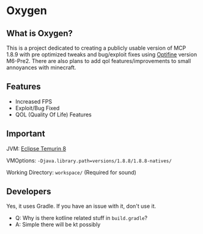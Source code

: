 # Oxygen

## What is Oxygen?
This is a project dedicated to creating a publicly usable version of MCP 1.8.9 with pre optimized tweaks and bug/exploit fixes using [Optifine](https://optifine.net) version M6-Pre2.
There are also plans to add qol features/improvements to small annoyances with minecraft.

## Features
- Increased FPS
- Exploit/Bug Fixed
- QOL (Quality Of Life) Features

## Important
JVM: [Eclipse Temurin 8](https://adoptium.net/)

VMOptions: `-Djava.library.path=versions/1.8.8/1.8.8-natives/`

Working Directory: `workspace/` (Required for sound)

## Developers
Yes, it uses Gradle. If you have an issue with it, don't use it.
- Q: Why is there kotline related stuff in `build.gradle`?
- A: Simple there will be kt possibly